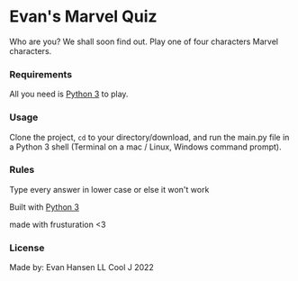<h1> Evan's Marvel Quiz </h1>

Who are you? We shall soon find out. Play one of four characters Marvel characters.

### Requirements

All you need is <a href="https://www.python.org/downloads/" rel="nofollow">Python 3</a> to play.

### Usage
Clone the project, <code>cd</code> to your directory/download, and run the main.py file in a Python 3 shell (Terminal on a mac / Linux, Windows command prompt).

### Rules

Type every answer in lower case or else it won't work

Built with <a href="https://www.python.org/doc/" rel="nofollow">Python 3</a>

made with frusturation <3

### License 
Made by: Evan Hansen
LL Cool J 2022
